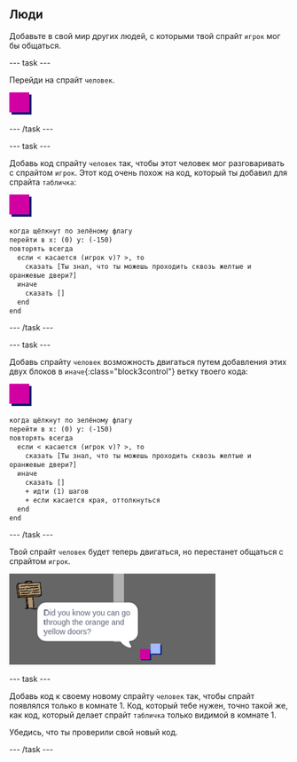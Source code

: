 ## Люди

Добавьте в свой мир других людей, с которыми твой спрайт `игрок` мог бы общаться.

\--- task \---

Перейди на спрайт `человек`.

![Спрайт человек](images/person.png)

\--- /task \---

\--- task \---

Добавь код спрайту `человек` так, чтобы этот человек мог разговаривать с спрайтом `игрок`. Этот код очень похож на код, который ты добавил для спрайта `табличка`:

![человек](images/person.png)

```blocks3
когда щёлкнут по зелёному флагу
перейти в x: (0) y: (-150)
повторять всегда 
  если < касается (игрок v)? >, то 
    сказать [Ты знал, что ты можешь проходить сквозь желтые и оранжевые двери?]
  иначе 
    сказать []
  end
end
```

\--- /task \---

\--- task \---

Добавь спрайту `человек` возможность двигаться путем добавления этих двух блоков в `иначе`{:class="block3control"} ветку твоего кода:

![человек](images/person.png)

```blocks3
когда щёлкнут по зелёному флагу
перейти в x: (0) y: (-150)
повторять всегда 
  если < касается (игрок v)? >, то 
    сказать [Ты знал, что ты можешь проходить сквозь желтые и оранжевые двери?]
  иначе 
    сказать []
    + идти (1) шагов
    + если касается края, оттолкнуться
  end
end
```

\--- /task \---

Твой спрайт `человек` будет теперь двигаться, но перестанет общаться с спрайтом `игрок`.

![снимок экрана](images/world-person-test.png)

\--- task \---

Добавь код к своему новому спрайту `человек` так, чтобы спрайт появлялся только в комнате 1. Код, который тебе нужен, точно такой же, как код, который делает спрайт `табличка` только видимой в комнате 1.

Убедись, что ты проверили свой новый код.

\--- /task \---